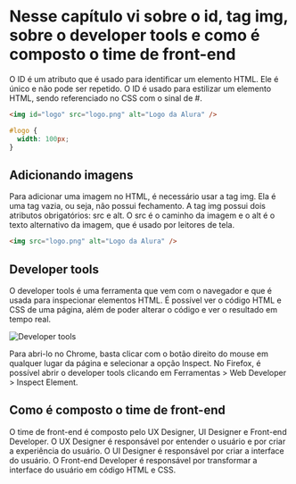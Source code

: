 # Nesse capítulo vi sobre o id, tag img, sobre o developer tools e como é composto o time de front-end

O ID é um atributo que é usado para identificar um elemento HTML. Ele é único e não pode ser repetido. O ID é usado para estilizar um elemento HTML, sendo referenciado no CSS com o sinal de #.

```html
<img id="logo" src="logo.png" alt="Logo da Alura" />
```

```css
#logo {
  width: 100px;
}
```

## Adicionando imagens

Para adicionar uma imagem no HTML, é necessário usar a tag img. Ela é uma tag vazia, ou seja, não possui fechamento. A tag img possui dois atributos obrigatórios: src e alt. O src é o caminho da imagem e o alt é o texto alternativo da imagem, que é usado por leitores de tela.

```html
<img src="logo.png" alt="Logo da Alura" />
```

## Developer tools

O developer tools é uma ferramenta que vem com o navegador e que é usada para inspecionar elementos HTML. É possível ver o código HTML e CSS de uma página, além de poder alterar o código e ver o resultado em tempo real.

<img src="https://miro.medium.com/max/720/0*8l-6z0z8yJ22QA5S.gif" alt="Developer tools">

Para abri-lo no Chrome, basta clicar com o botão direito do mouse em qualquer lugar da página e selecionar a opção Inspect. No Firefox, é possível abrir o developer tools clicando em Ferramentas > Web Developer > Inspect Element.

## Como é composto o time de front-end

O time de front-end é composto pelo UX Designer, UI Designer e Front-end Developer. O UX Designer é responsável por entender o usuário e por criar a experiência do usuário. O UI Designer é responsável por criar a interface do usuário. O Front-end Developer é responsável por transformar a interface do usuário em código HTML e CSS.
